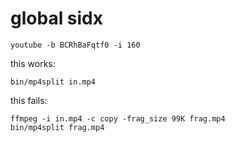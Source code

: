 # global sidx

~~~
youtube -b BCRhBaFqtf0 -i 160
~~~

this works:

~~~
bin/mp4split in.mp4
~~~

this fails:

~~~
ffmpeg -i in.mp4 -c copy -frag_size 99K frag.mp4
bin/mp4split frag.mp4
~~~
